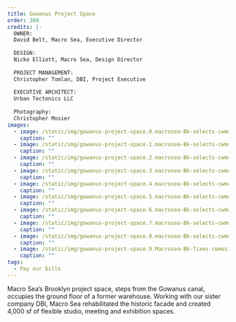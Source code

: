 ```yaml
---
title: Gowanus Project Space
order: 300
credits: |-
  OWNER:  
  David Belt, Macro Sea, Executive Director  
    
  DESIGN:  
  Nicko Elliott, Macro Sea, Design Director  
    
  PROJECT MANAGEMENT:  
  Christopher Tomlan, DBI, Project Executive  
    
  EXECUTIVE ARCHITECT:  
  Urban Tectonics LLC  
    
  Photography:  
  Christopher Mosier
images:
  - image: /static/img/gowanus-project-space.0.macrosea-Bk-selects-cwmosier-23-of-31.jpg
    caption: ""
  - image: /static/img/gowanus-project-space.1.macrosea-Bk-selects-cwmosier-21-of-31.jpg
    caption: ""
  - image: /static/img/gowanus-project-space.2.macrosea-Bk-selects-cwmosier-20-of-31.jpg
    caption: ""
  - image: /static/img/gowanus-project-space.3.macrosea-Bk-selects-cwmosier-39-of-31.jpg
    caption: ""
  - image: /static/img/gowanus-project-space.4.macrosea-Bk-selects-cwmosier-45-of-31.jpg
    caption: ""
  - image: /static/img/gowanus-project-space.5.macrosea-Bk-selects-cwmosier-16-of-31-2.jpg
    caption: ""
  - image: /static/img/gowanus-project-space.6.macrosea-Bk-selects-cwmosier-33-of-31.jpg
    caption: ""
  - image: /static/img/gowanus-project-space.7.macrosea-Bk-selects-cwmosier-41-of-31-pshopped.jpg
    caption: ""
  - image: /static/img/gowanus-project-space.8.macrosea-Bk-selects-cwmosier-32-of-31.jpg
    caption: ""
  - image: /static/img/gowanus-project-space.9.Macrosea-Bk-fixes-cwmosier-31-of-2.jpg
    caption: ""
tags:
  - Pay our bills
---
```

Macro Sea’s Brooklyn project space, steps from the Gowanus canal, occupies the ground floor of a former warehouse. Working with our sister company DBI, Macro Sea rehabilitated the historic facade and created 4,000 sf of flexible studio, meeting and exhibition spaces.
